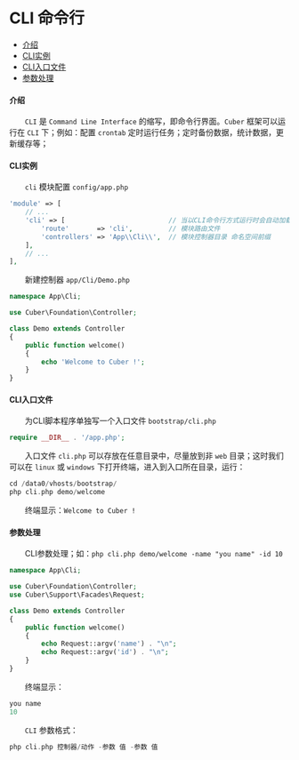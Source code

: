 # CLI 命令行

- [介绍](#cli)
- [CLI实例](#example)
- [CLI入口文件](#page)
- [参数处理](#argv)

#### <a name="cli">介绍</a>

　　`CLI` 是 `Command Line Interface` 的缩写，即命令行界面。`Cuber` 框架可以运行在 `CLI` 下；例如：配置 `crontab` 定时运行任务；定时备份数据，统计数据，更新缓存等；

#### <a name="example">CLI实例</a>

　　`cli` 模块配置 `config/app.php`

```php
'module' => [
    // ...
    'cli' => [                          // 当以CLI命令行方式运行时会自动加载 cli 模块
        'route'       => 'cli',         // 模块路由文件
        'controllers' => 'App\\Cli\\',  // 模块控制器目录 命名空间前缀
    ],
    // ...
],
```

　　新建控制器 `app/Cli/Demo.php`

```php
namespace App\Cli;

use Cuber\Foundation\Controller;

class Demo extends Controller
{
    public function welcome()
    {
        echo 'Welcome to Cuber !';
    }
}
```

#### <a name="page">CLI入口文件</a>

　　为CLI脚本程序单独写一个入口文件 `bootstrap/cli.php`

```php
require __DIR__ . '/app.php';
```

　　入口文件 `cli.php` 可以存放在任意目录中，尽量放到非 `web` 目录；这时我们可以在 `linux` 或 `windows` 下打开终端，进入到入口所在目录，运行：

```php
cd /data0/vhosts/bootstrap/
php cli.php demo/welcome
```

　　终端显示：`Welcome to Cuber !`

#### <a name="argv">参数处理</a>

　　CLI参数处理；如：`php cli.php demo/welcome -name "you name" -id 10`

```php
namespace App\Cli;

use Cuber\Foundation\Controller;
use Cuber\Support\Facades\Request;

class Demo extends Controller
{
    public function welcome()
    {
        echo Request::argv('name') . "\n";
        echo Request::argv('id') . "\n";
    }
}
```

　　终端显示：

```php
you name
10
```

　　`CLI` 参数格式：

```php
php cli.php 控制器/动作 -参数 值 -参数 值
```

<br><br><br><br><br>
